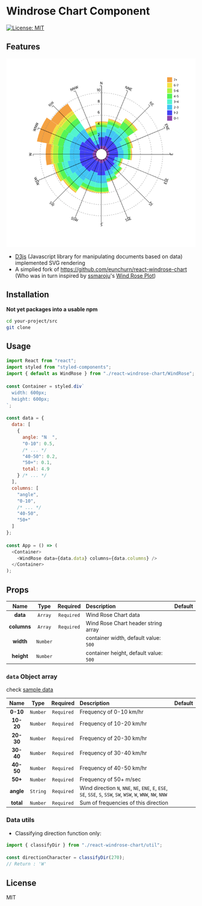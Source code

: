 # Windrose Chart Component

[![License: MIT](https://img.shields.io/badge/License-MIT-yellow.svg)](https://opensource.org/licenses/MIT)


## Features

![react-windrose-chart](./doc/images/react-windrose-chart.png)

- [D3js](https://d3js.org/) (Javascript library for manipulating documents based on data) implemented SVG rendering
- A simplied fork of https://github.com/eunchurn/react-windrose-chart (Who was in turn inspired by [ssmaroju](https://bl.ocks.org/ssmaroju)'s [Wind Rose Plot](https://bl.ocks.org/ssmaroju/96af159c1872c2928a972c441bccaf50))

## Installation
**Not yet packages into a usable npm**

```bash
cd your-project/src
git clone
```

## Usage

```javascript
import React from "react";
import styled from "styled-components";
import { default as WindRose } from "./react-windrose-chart/WindRose";

const Container = styled.div`
  width: 600px;
  height: 600px;
`;

const data = {
  data: [
    {
      angle: "N  ",
      "0-10": 0.5,
      /* ... */
      "40-50": 0.2,
      "50+": 0.1,
      total: 4.9
    } /* ... */
  ],
  columns: [
    "angle",
    "0-10",
    /* ... */
    "40-50",
    "50+"
  ]
};

const App = () => (
  <Container>
    <WindRose data={data.data} columns={data.columns} />
  </Container>
);
```

## Props

|Name|Type|Required|Description|Default|
|:--:|:--:|:-----:|:----------|:------|
|**data**|`Array`|`Required`|Wind Rose Chart data||
|**columns**|`Array`|`Required`|Wind Rose Chart header string array||
|**width**|`Number`|| container width, default value: `500`||
|**height**|`Number`|| container height, default value: `500`||

### `data` Object array

check [sample data](stories/data.json)

|Name|Type|Required|Description|Default|
|:--:|:--:|:-----:|:----------|:------|
|**0-10**|`Number`|`Required`| Frequency of 0-10 km/hr ||
|**10-20**|`Number`|`Required`| Frequency of 10-20 km/hr ||
|**20-30**|`Number`|`Required`| Frequency of 20-30 km/hr ||
|**30-40**|`Number`|`Required`| Frequency of 30-40 km/hr ||
|**40-50**|`Number`|`Required`| Frequency of 40-50 km/hr ||
|**50+**|`Number`|`Required`| Frequency of 50+ m/sec ||
|**angle**|`String`|`Required`| Wind direction `N`, `NNE`, `NE`, `ENE`, `E`, `ESE`, `SE`, `SSE`, `S`, `SSW`, `SW`, `WSW`, `W`, `WNW`, `NW`, `NNW`  ||
|**total**|`Number`|`Required`| Sum of frequencies of this direction ||

### Data utils

- Classifying direction function only:

```javascript
import { classifyDir } from "./react-windrose-chart/util";

const directionCharacter = classifyDir(270);
// Return : 'W'
```

## License

MIT

